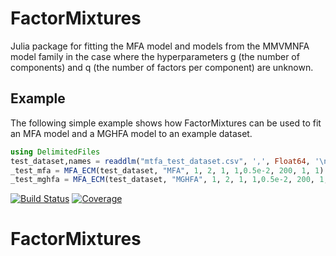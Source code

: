 # FactorMixtures
Julia package for fitting the MFA model and models from the MMVMNFA model family in the case where the hyperparameters g (the number of components) and q (the number of factors per component) are unknown.

## Example

The following simple example shows how FactorMixtures can be used to fit an MFA model and a MGHFA model to an example dataset. 

```julia
using DelimitedFiles
test_dataset,names = readdlm("mtfa_test_dataset.csv", ',', Float64, '\n', header = true)
_test_mfa = MFA_ECM(test_dataset, "MFA", 1, 2, 1, 1,0.5e-2, 200, 1, 1) 
_test_mghfa = MFA_ECM(test_dataset, "MGHFA", 1, 2, 1, 1,0.5e-2, 200, 1, 1, [1.0,1.0]) 
```

[![Build Status](https://github.com/john-c-davey/FactorMixtures.jl/actions/workflows/CI.yml/badge.svg?branch=main)](https://github.com/john-c-davey/FactorMixtures.jl/actions/workflows/CI.yml?query=branch%3Amain)
[![Coverage](https://codecov.io/gh/john-c-davey/FactorMixtures.jl/branch/main/graph/badge.svg)](https://codecov.io/gh/john-c-davey/FactorMixtures.jl)
# FactorMixtures
